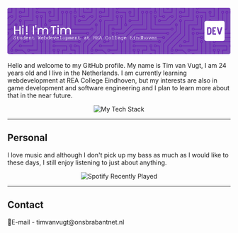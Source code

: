 ![Header](./github-header-image.png)

Hello and welcome to my GitHub profile. My name is Tim van Vugt, I am 24 years old and I live in the Netherlands.
I am currently learning webdevelopment at REA College Eindhoven, but my interests are also in game development and software engineering and I plan to learn more about that in the near future.

<p align="center">
  <img src="https://github-readme-tech-stack.vercel.app/api/cards?lineCount=2&line1=HTML5%2CHTML5%2CF06529%3BCSS%2CCSS3%2C2965f1%3BSass%2CSass%2CCD6799%3B&line2=Javascript%2CJavascript%2CF0DB4F%3BPHP%2CPHP%2C6C78AF%3B" alt="My Tech Stack"/>
</p>

<hr>
<h2>Personal</h2>

I love music and although I don't pick up my bass as much as I would like to these days, I still enjoy listening to just about anything.
<p align="center">
  <img src="https://spotify-recently-played-readme.vercel.app/api?user=1151529138" alt="Spotify Recently Played" />
</p>

<hr>
<h2>Contact</h2>
📧E-mail - timvanvugt@onsbrabantnet.nl
